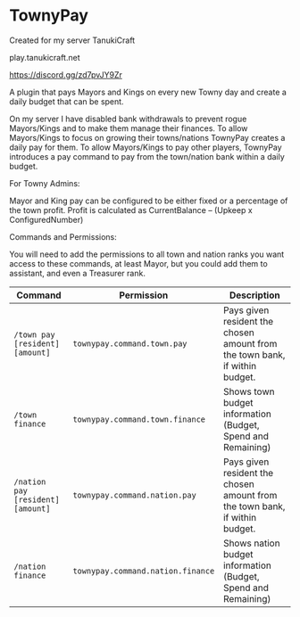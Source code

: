 # TownyPay

Created for my server TanukiCraft

play.tanukicraft.net

https://discord.gg/zd7pvJY9Zr

A plugin that pays Mayors and Kings on every new Towny day and create a daily budget that can be spent.

On my server I have disabled bank withdrawals to prevent rogue Mayors/Kings and to make them manage their finances. To allow Mayors/Kings to focus on growing their towns/nations TownyPay creates a daily pay for them.
To allow Mayors/Kings to pay other players, TownyPay introduces a pay command to pay from the town/nation bank within a daily budget.

For Towny Admins:

Mayor and King pay can be configured to be either fixed or a percentage of the town profit.
Profit is calculated as CurrentBalance – (Upkeep x ConfiguredNumber)


Commands and Permissions:

You will need to add the permissions to all town and nation ranks you want access to these commands, at least Mayor, but you could add them to assistant, and even a Treasurer rank.


| Command | Permission | Description |
| ------------------------------------------ | -------------- | --- |
|`/town pay [resident] [amount]` | `townypay.command.town.pay` | Pays given resident the chosen amount from the town bank, if within budget.|
|`/town finance` | `townypay.command.town.finance` | Shows town budget information (Budget, Spend and Remaining)|
|`/nation pay [resident] [amount]` | `townypay.command.nation.pay` | Pays given resident the chosen amount from the town bank, if within budget.|
|`/nation finance` | `townypay.command.nation.finance` | Shows nation budget information (Budget, Spend and Remaining)|


